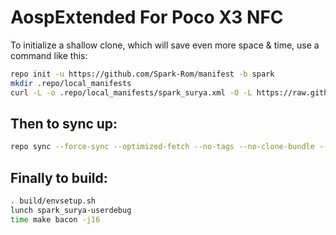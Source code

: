 # AospExtended For Poco X3 NFC

To initialize a shallow clone, which will save even more space & time, use a command like this:

```bash
repo init -u https://github.com/Spark-Rom/manifest -b spark
mkdir .repo/local_manifests
curl -L -o .repo/local_manifests/spark_surya.xml -O -L https://raw.githubusercontent.com/xiaomeme-surya/local_manifests/spark/spark_surya.xml
```
  
Then to sync up:
----------------

```bash
repo sync --force-sync --optimized-fetch --no-tags --no-clone-bundle --prune -j8
```
Finally to build:
-----------------

```bash
. build/envsetup.sh
lunch spark_surya-userdebug
time make bacon -j16
